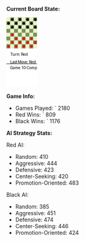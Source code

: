 
**Current Board State:**  
<!-- START_GIF -->
![Checkers Game](./checkers_game.gif)
<!-- END_GIF -->

**Game Info:**  
- Games Played: `<!-- GAMES_PLAYED --> 2180
- Red Wins: `<!-- RED_WINS --> 809
- Black Wins: `<!-- BLACK_WINS --> 1176

<!-- AI_STATS -->
**AI Strategy Stats:**

Red AI:
- Random: 410
- Aggressive: 444
- Defensive: 423
- Center-Seeking: 420
- Promotion-Oriented: 483

Black AI:
- Random: 385
- Aggressive: 451
- Defensive: 474
- Center-Seeking: 446
- Promotion-Oriented: 424
